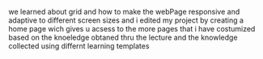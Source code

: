 we learned about grid and how to make the webPage responsive and adaptive to different screen sizes 
and i edited my project by creating a home page wich gives u acsess to the more pages that i have costumized based on the knoeledge obtaned thru the lecture and the knowledge collected using differnt learning templates 
